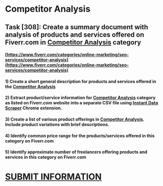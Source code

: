 # Competitor Analysis
## Task [308]: Create a summary document with analysis of products and services offered on Fiverr.com in [Competitor Analysis](https://www.fiverr.com/categories/online-marketing/seo-services/competitor-analysis) category
#### [https://www.fiverr.com/categories/online-marketing/seo-services/competitor-analysis](https://www.fiverr.com/categories/online-marketing/seo-services/competitor-analysis)
#### 1) Create a short general description for products and services offered in the [Competitor Analysis](https://www.fiverr.com/categories/online-marketing/seo-services/competitor-analysis)
#### 2) Extract product/service information for [Competitor Analysis](https://www.fiverr.com/categories/online-marketing/seo-services/competitor-analysis) category as listed on Fiverr.com website into a separate CSV file using [Instant Data Scraper](https://chrome.google.com/webstore/detail/instant-data-scraper/ofaokhiedipichpaobibbnahnkdoiiah) Chrome extension.
#### 3) Create a list of various product offerings in [Competitor Analysis](https://www.fiverr.com/categories/online-marketing/seo-services/competitor-analysis). Include product variations with brief descriptions.
#### 4) Identify common price range for the products/services offered in this category on Fiverr.com
#### 5) Identify approximate number of freelancers offering products and services in this category on Fiverr.com

# [SUBMIT INFORMATION](https://forms.office.com/r/8AEKjkLxKG)

